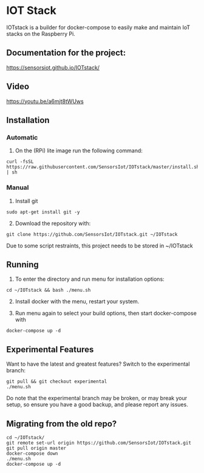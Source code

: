 # IOT Stack
IOTstack is a builder for docker-compose to easily make and maintain IoT stacks on the Raspberry Pi.


## Documentation for the project: 

https://sensorsiot.github.io/IOTstack/


## Video
https://youtu.be/a6mjt8tWUws


## Installation
### Automatic
1. On the (RPi) lite image run the following command:
```
curl -fsSL https://raw.githubusercontent.com/SensorsIot/IOTstack/master/install.sh | sh
```

### Manual
1. Install git
```
sudo apt-get install git -y
```

2. Download the repository with:
```
git clone https://github.com/SensorsIot/IOTstack.git ~/IOTstack
```

Due to some script restraints, this project needs to be stored in ~/IOTstack

## Running
1. To enter the directory and run menu for installation options:
```
cd ~/IOTstack && bash ./menu.sh
```

2. Install docker with the menu, restart your system.

3. Run menu again to select your build options, then start docker-compose with
```
docker-compose up -d
```

## Experimental Features
Want to have the latest and greatest features? Switch to the experimental branch:
```
git pull && git checkout experimental
./menu.sh
```

Do note that the experimental branch may be broken, or may break your setup, so ensure you have a good backup, and please report any issues.

## Migrating from the old repo?
```
cd ~/IOTstack/
git remote set-url origin https://github.com/SensorsIot/IOTstack.git
git pull origin master
docker-compose down
./menu.sh
docker-compose up -d
```

